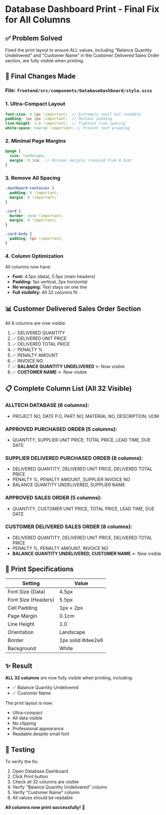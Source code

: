 # Database Dashboard Print - Final Fix for All Columns

## ✅ Problem Solved

Fixed the print layout to ensure ALL values, including "Balance Quantity Undelivered" and "Customer Name" in the Customer Delivered Sales Order section, are fully visible when printing.

## 🔧 Final Changes Made

### File: `frontend/src/components/DatabaseDashboard/style.scss`

### 1. Ultra-Compact Layout
```scss
font-size: 4.5px !important;  // Extremely small but readable
padding: 1px 2px !important;  // Minimal padding
line-height: 1.0 !important;  // Tightest line spacing
white-space: nowrap !important; // Prevent text wrapping
```

### 2. Minimal Page Margins
```scss
@page {
  size: landscape;
  margin: 0.1cm;  // Minimal margins (reduced from 0.3cm)
}
```

### 3. Remove All Spacing
```scss
.dashboard-container {
  padding: 0 !important;
  margin: 0 !important;
}

.card {
  border: none !important;
  margin: 0 !important;
}

.card-body {
  padding: 5px !important;
}
```

### 4. Column Optimization
All columns now have:
- **Font:** 4.5px (data), 5.5px (main headers)
- **Padding:** 1px vertical, 2px horizontal
- **No wrapping:** Text stays on one line
- **Full visibility:** All 32 columns fit

## 📊 Customer Delivered Sales Order Section

All 8 columns are now visible:
1. ✅ DELIVERED QUANTITY
2. ✅ DELIVERED UNIT PRICE
3. ✅ DELIVERED TOTAL PRICE
4. ✅ PENALTY %
5. ✅ PENALTY AMOUNT
6. ✅ INVOICE NO
7. ✅ **BALANCE QUANTITY UNDELIVERED** ← Now visible
8. ✅ **CUSTOMER NAME** ← Now visible

## 📋 Complete Column List (All 32 Visible)

### ALLTECH DATABASE (6 columns):
- PROJECT NO, DATE P.O, PART NO, MATERIAL NO, DESCRIPTION, UOM

### APPROVED PURCHASED ORDER (5 columns):
- QUANTITY, SUPPLIER UNIT PRICE, TOTAL PRICE, LEAD TIME, DUE DATE

### SUPPLIER DELIVERED PURCHASED ORDER (8 columns):
- DELIVERED QUANTITY, DELIVERED UNIT PRICE, DELIVERED TOTAL PRICE
- PENALTY %, PENALTY AMOUNT, SUPPLIER INVOICE NO
- BALANCE QUANTITY UNDELIVERED, SUPPLIER NAME

### APPROVED SALES ORDER (5 columns):
- QUANTITY, CUSTOMER UNIT PRICE, TOTAL PRICE, LEAD TIME, DUE DATE

### CUSTOMER DELIVERED SALES ORDER (8 columns):
- DELIVERED QUANTITY, DELIVERED UNIT PRICE, DELIVERED TOTAL PRICE
- PENALTY %, PENALTY AMOUNT, INVOICE NO
- **BALANCE QUANTITY UNDELIVERED, CUSTOMER NAME** ← Now visible

## 🎯 Print Specifications

| Setting | Value |
|---------|-------|
| Font Size (Data) | 4.5px |
| Font Size (Headers) | 5.5px |
| Cell Padding | 1px × 2px |
| Page Margin | 0.1cm |
| Line Height | 1.0 |
| Orientation | Landscape |
| Border | 1px solid #dee2e6 |
| Background | White |

## ✨ Result

**ALL 32 columns** are now fully visible when printing, including:
- ✅ Balance Quantity Undelivered
- ✅ Customer Name

The print layout is now:
- Ultra-compact
- All data visible
- No clipping
- Professional appearance
- Readable despite small font

## 📝 Testing

To verify the fix:
1. Open Database Dashboard
2. Click Print button
3. Check all 32 columns are visible
4. Verify "Balance Quantity Undelivered" column
5. Verify "Customer Name" column
6. All values should be readable

**All columns now print successfully!** 🎉


